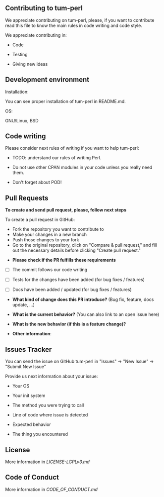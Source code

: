 ## Contributing to tum-perl

We appreciate contributing on tum-perl, please, if you want to contribute read this file to know the main rules in code writing and code style.

We appreciate contributing in:

- Code

- Testing

- Giving new ideas

## Development environment

Installation:

You can see proper installation of tum-perl in README.md.

OS: 

GNU/Linux, BSD

## Code writing

Please consider next rules of writing if you want to help tum-perl:

- TODO: understand our rules of writing Perl.

- Do not use other CPAN modules in your code unless you really need them.

- Don't forget about POD!

## Pull Requests

**To create and send pull request, please, follow next steps**

To create a pull request in GitHub:

- Fork the repository you want to contribute to
- Make your changes in a new branch
- Push those changes to your fork 
- Go to the original repository, click on "Compare & pull request," and fill out the necessary details before clicking "Create pull request."

* **Please check if the PR fulfills these requirements**
- [ ] The commit follows our code writing
- [ ] Tests for the changes have been added (for bug fixes / features)
- [ ] Docs have been added / updated (for bug fixes / features)


* **What kind of change does this PR introduce?** (Bug fix, feature, docs update, ...)



* **What is the current behavior?** (You can also link to an open issue here)



* **What is the new behavior (if this is a feature change)?**



* **Other information**:

## Issues Tracker

You can send the issue on GitHub tum-perl in "Issues" -> "New Issue" -> "Submit New Issue"

Provide us next information about your issue:

- Your OS

- Your init system

- The method you were trying to call

- Line of code where issue is detected

- Expected behavior

- The thing you encountered

## License

More information in _LICENSE-LGPLv3.md_

## Code of Conduct

More information in _CODE_OF_CONDUCT.md_

